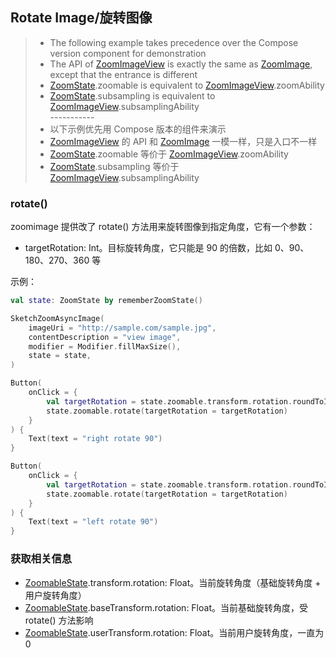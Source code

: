 ## Rotate Image/旋转图像

> * The following example takes precedence over the Compose version component for demonstration
> * The API of [ZoomImageView] is exactly the same as [ZoomImage], except that the entrance is different
> * [ZoomState].zoomable is equivalent to [ZoomImageView].zoomAbility
> * [ZoomState].subsampling is equivalent to [ZoomImageView].subsamplingAbility
    <br>-----------</br>
> * 以下示例优先用 Compose 版本的组件来演示
> * [ZoomImageView] 的 API 和 [ZoomImage] 一模一样，只是入口不一样
> * [ZoomState].zoomable 等价于 [ZoomImageView].zoomAbility
> * [ZoomState].subsampling 等价于 [ZoomImageView].subsamplingAbility

### rotate()

zoomimage 提供改了 rotate() 方法用来旋转图像到指定角度，它有一个参数：

* targetRotation: Int。目标旋转角度，它只能是 90 的倍数，比如 0、90、180、270、360 等

示例：

```kotlin
val state: ZoomState by rememberZoomState()

SketchZoomAsyncImage(
    imageUri = "http://sample.com/sample.jpg",
    contentDescription = "view image",
    modifier = Modifier.fillMaxSize(),
    state = state,
)

Button(
    onClick = {
        val targetRotation = state.zoomable.transform.rotation.roundToInt() + 90
        state.zoomable.rotate(targetRotation = targetRotation)
    }
) {
    Text(text = "right rotate 90")
}

Button(
    onClick = {
        val targetRotation = state.zoomable.transform.rotation.roundToInt() - 90
        state.zoomable.rotate(targetRotation = targetRotation)
    }
) {
    Text(text = "left rotate 90")
}
```

### 获取相关信息

* [ZoomableState].transform.rotation: Float。当前旋转角度（基础旋转角度 + 用户旋转角度）
* [ZoomableState].baseTransform.rotation: Float。当前基础旋转角度，受 rotate() 方法影响
* [ZoomableState].userTransform.rotation: Float。当前用户旋转角度，一直为 0

[ZoomImageView]: ../../zoomimage-view/src/main/java/com/github/panpf/zoomimage/ZoomImageView.kt

[ZoomImage]: ../../zoomimage-compose/src/main/java/com/github/panpf/zoomimage/ZoomImage.kt

[ZoomState]: ../../zoomimage-compose/src/main/java/com/github/panpf/zoomimage/compose/ZoomState.kt

[ZoomableState]: ../../zoomimage-compose/src/main/java/com/github/panpf/zoomimage/compose/zoom/ZoomableState.kt